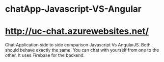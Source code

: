 # chatApp-Javascript-VS-Angular
# http://uc-chat.azurewebsites.net/
Chat Application side to side comparison Javascript Vs AngularJS. Both should behave exactly the same. You can chat with yourself from one to the other. It uses Firebase for the backend.
